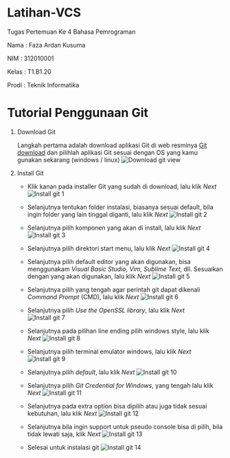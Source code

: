 # Latihan-VCS
Tugas Pertemuan Ke 4 Bahasa Pemrograman

Nama    : Faza Ardan Kusuma

NIM     : 312010001

Kelas   : T1.B1.20

Prodi   : Teknik Informatika

# Tutorial Penggunaan Git

1. Download Git
   
    Langkah pertama adalah download aplikasi Git di web resminya [Git download](https://git-scm.com/) dan pilihlah aplikasi Git sesuai dengan OS yang kamu gunakan sekarang (windows / linux)
    ![Download git view](Pic/gitdownload.png)

2. Install Git

    * Klik kanan pada installer Git yang sudah di download, lalu klik *Next*
    ![Install git 1](Pic/installgit1.png)

    * Selanjutnya tentukan folder instalasi, biasanya sesuai default, bila ingin folder yang lain tinggal diganti, lalu klik *Next*
    ![Install git 2](Pic/installgit2.png)

    * Selanjutnya pilih komponen yang akan di install, lalu klik *Next*
    ![Install git 3](Pic/installgit3.png)

    * Selanjutnya pilih direktori start menu, lalu klik *Next*
    ![Install git 4](Pic/installgit4.png)

    * Selanjutnya pilih default editor yang akan digunakan, bisa menggunakam *Visual Basic Studio, Vim, Sublime Text*, dll. Sesuaikan dengan yang akan digunakan, lalu klik *Next*
    ![Install git 5](Pic/installgit5.png)

    * Selanjutnya pilih yang tengah agar perintah git dapat dikenali *Command Prompt* (CMD), lalu klik *Next*
    ![Install git 6](Pic/installgit6.png)

    * Selanjutnya pilih *Use the OpenSSL library*, lalu klik *Next*
    ![Install git 7](Pic/installgit7.png)

    * Selanjutnya pada pilihan line ending pilih windows style, lalu klik *Next*
    ![Install git 8](Pic/installgit8.png)

    * Selanjutnya pilih terminal emulator windows, lalu klik *Next*
    ![Install git 9](Pic/installgit9.png)


    * Selanjutnya pilih *default*, lalu klik *Next*
    ![Install git 10](Pic/installgit10.png)

    * Selanjutnya pilih *Git Credential for Windows*, yang tengah lalu klik *Next*
    ![Install git 11](Pic/installgit11.png)

    * Selanjutnya pada extra option bisa dipilih atau juga tidak sesuai kebutuhan, lalu klik *Next*
    ![Install git 12](Pic/installgit12.png)

    * Selanjutnya bila ingin support untuk pseudo console bisa di pilih, bila tidak lewati saja, klik *Next*
    ![Install git 13](Pic/installgit13.png)

    * Selesai untuk instalasi git
    ![Install git 14](Pic/installgit14.png)

    